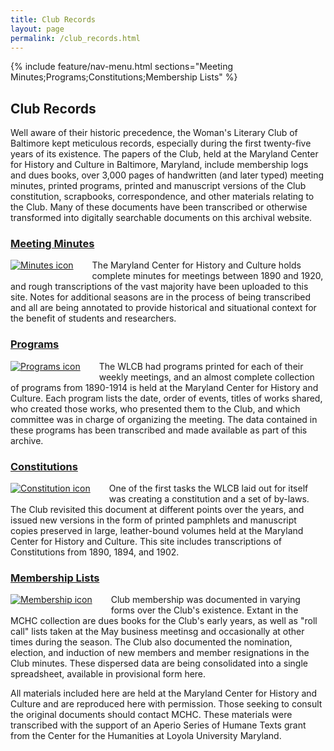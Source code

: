 ```yaml
---
title: Club Records
layout: page
permalink: /club_records.html
---
```

<style>
    #maincontent{
        font-size:1.4em;
    }
</style>

{% include feature/nav-menu.html sections="Meeting Minutes;Programs;Constitutions;Membership Lists" %}

## Club Records

Well aware of their historic precedence, the Woman's Literary Club of Baltimore kept meticulous records, especially during the first twenty-five years of its existence. The papers of the Club, held at the Maryland Center for History and Culture in Baltimore, Maryland, include membership logs and dues books, over 3,000 pages of handwritten (and later typed) meeting minutes, printed programs, printed and manuscript versions of the Club constitution, scrapbooks, correspondence, and other materials relating to the Club. Many of these documents have been transcribed or otherwise transformed into digitally searchable documents on this archival website.

### [Meeting Minutes](https://elizajames.github.io/WLCB_draft/meeting_minutes.html)
<div style="float: left;padding-right: 30px;padding-bottom: 15px;"><a href="https://elizajames.github.io/WLCB_draft/meeting_minutes.html"><img src="https://elizajames.github.io/WLCB_draft/assets/img/minutes.png" alt="Minutes icon"></a></div>

The Maryland Center for History and Culture holds complete minutes for meetings between 1890 and 1920, and rough transcriptions of the vast majority have been uploaded to this site. Notes for additional seasons are in the process of being transcribed and all are being annotated to provide historical and situational context for the benefit of students and researchers. 
<p style="clear: both;"></p>

### [Programs](https://elizajames.github.io/WLCB_draft/programs.html)
<div style="float: left;padding-right: 30px;padding-bottom: 15px;"><a href="https://elizajames.github.io/WLCB_draft/programs.html"><img src="https://elizajames.github.io/WLCB_draft/assets/img/programs.png" alt="Programs icon"></a></div>

The WLCB had programs printed for each of their weekly meetings, and an almost complete collection of programs from 1890-1914 is held at the Maryland Center for History and Culture. Each program lists the date, order of events, titles of works shared, who created those works, who presented them to the Club, and which committee was in charge of organizing the meeting. The data contained in these programs has been transcribed and made available as part of this archive. 
<p style="clear: both;"></p>

### [Constitutions](https://elizajames.github.io/WLCB_draft/constitution.html)
<div style="float: left;padding-right: 30px;padding-bottom: 15px;"><a href="https://elizajames.github.io/WLCB_draft/constitution.html"><img src="https://elizajames.github.io/WLCB_draft/assets/img/constitution.png" alt="Constitution icon"></a></div>

One of the first tasks the WLCB laid out for itself was creating a constitution and a set of by-laws. The Club revisited this document at different points over the years, and issued new versions in the form of printed pamphlets and manuscript copies preserved in large, leather-bound volumes held at the Maryland Center for History and Culture. This site includes transcriptions of Constitutions from 1890, 1894, and 1902. 
<p style="clear: both;"></p>

### [Membership Lists](https://elizajames.github.io/WLCB_draft/membership.html)
<div style="float: left;padding-right: 30px;padding-bottom: 15px;"><a href="https://elizajames.github.io/WLCB_draft/membership.html"><img src="https://elizajames.github.io/WLCB_draft/assets/img/membership.png" alt="Membership icon"></a></div>

Club membership was documented in varying forms over the Club's existence. Extant in the MCHC collection are dues books for the Club's early years, as well as "roll call" lists taken at the May business meetinsg and occasionally at other times during the season. The Club also documented the nomination, election, and induction of new members and member resignations in the Club minutes. These dispersed data are being consolidated into a single spreadsheet, available in provisional form here.
<p style="clear: both;"></p>

All materials included here are held at the Maryland Center for History and Culture and are reproduced here with permission. Those seeking to consult the original documents should contact MCHC. These materials were transcribed with the support of an Aperio Series of Humane Texts grant from the Center for the Humanities at Loyola University Maryland.
